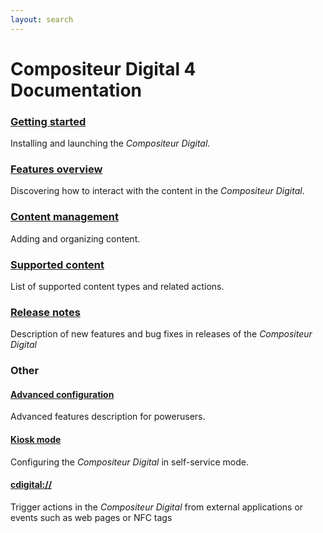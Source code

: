 ```yaml
---
layout: search
---
```


# Compositeur Digital 4 Documentation

### [Getting started](gettingstarted.md)
Installing and launching the *Compositeur Digital*.

### [Features overview](use.md)
Discovering how to interact with the content in the *Compositeur Digital*.  

### [Content management](manage_contents.md)
Adding and organizing content.

### [Supported content](content_types.md)
List of supported content types and related actions.

### [Release notes](version_history.md)
Description of new features and bug fixes in releases of the *Compositeur Digital*  

### Other

#### [Advanced configuration](config.md)
Advanced features description for powerusers.

#### [Kiosk mode](kiosk_mode.md)
Configuring the *Compositeur Digital* in self-service mode.

#### [cdigital://](cdigital_uri)
Trigger actions in the *Compositeur Digital* from external applications or events such as web pages or NFC tags 
